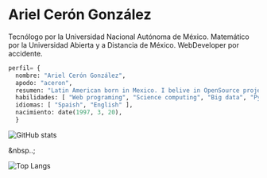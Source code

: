 # Ariel Cerón González

Tecnólogo por la Universidad Nacional Autónoma de México. Matemático por la Universidad Abierta y a Distancia de México. WebDeveloper por accidente.

```python
perfil= {
  nombre: "Ariel Cerón González",
  apodo: "aceron",
  resumen: "Latin American born in Mexico. I belive in OpenSource project, in the democratization of science and I think the south always will resurface",
  habilidades: [ "Web programing", "Science computing", "Big data", "Python"], 
  idiomas: [ "Spaish", "English" ],
  nacimiento: date(1997, 3, 20),
  }
```
![GitHub stats](https://github-readme-stats.vercel.app/api?username=a-ceron&show_icons=true&theme=github_dark)<p>&nbsp..;</p>![Top Langs](https://github-readme-stats.vercel.app/api/top-langs/?username=a-ceron&theme=github_dark)
